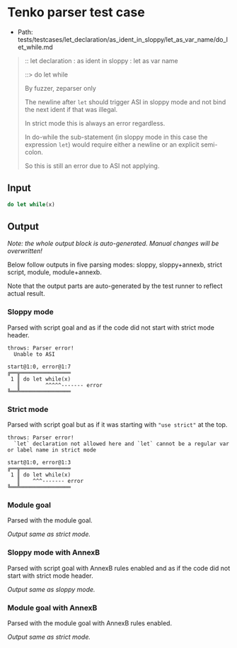 # Tenko parser test case

- Path: tests/testcases/let_declaration/as_ident_in_sloppy/let_as_var_name/do_let_while.md

> :: let declaration : as ident in sloppy : let as var name
>
> ::> do let while
>
> By fuzzer, zeparser only
>
> The newline after `let` should trigger ASI in sloppy mode and not bind the next ident if that was illegal.
>
> In strict mode this is always an error regardless.
>
> In do-while the sub-statement (in sloppy mode in this case the expression `let`) would require either a newline or an explicit semi-colon.
>
> So this is still an error due to ASI not applying.

## Input

`````js
do let while(x)
`````

## Output

_Note: the whole output block is auto-generated. Manual changes will be overwritten!_

Below follow outputs in five parsing modes: sloppy, sloppy+annexb, strict script, module, module+annexb.

Note that the output parts are auto-generated by the test runner to reflect actual result.

### Sloppy mode

Parsed with script goal and as if the code did not start with strict mode header.

`````
throws: Parser error!
  Unable to ASI

start@1:0, error@1:7
╔══╦════════════════
 1 ║ do let while(x)
   ║        ^^^^^------- error
╚══╩════════════════

`````

### Strict mode

Parsed with script goal but as if it was starting with `"use strict"` at the top.

`````
throws: Parser error!
  `let` declaration not allowed here and `let` cannot be a regular var or label name in strict mode

start@1:0, error@1:3
╔══╦════════════════
 1 ║ do let while(x)
   ║    ^^^------- error
╚══╩════════════════

`````

### Module goal

Parsed with the module goal.

_Output same as strict mode._

### Sloppy mode with AnnexB

Parsed with script goal with AnnexB rules enabled and as if the code did not start with strict mode header.

_Output same as sloppy mode._

### Module goal with AnnexB

Parsed with the module goal with AnnexB rules enabled.

_Output same as strict mode._
